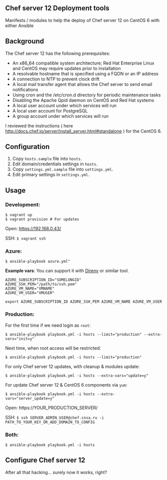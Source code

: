## Chef server 12 Deployment tools

Manifests / modules to help the deploy of Chef server 12 on CentOS 6 with either Ansible

## Background

The Chef server 12 has the following prerequisites:

- An x86_64 compatible system architecture; Red Hat Enterprise Linux and CentOS may require updates prior to installation
- A resolvable hostname that is specified using a FQDN or an IP address
- A connection to NTP to prevent clock drift
- A local mail transfer agent that allows the Chef server to send email notifications
- Using cron and the /etc/cron.d directory for periodic maintenance tasks
- Disabling the Apache Qpid daemon on CentOS and Red Hat systems
- A local user account under which services will run
- A local user account for PostgreSQL
- A group account under which services will run

I reviewed the instructions ( here http://docs.chef.io/server/install_server.html#standalone ) for the CentOS 6.

## Configuration

1. Copy `hosts.sample` file into `hosts`.
2. Edit domain/credentials settings in `hosts`.
3. Copy `settings.yml.sample` file into `settings.yml`.
4. Edit primary settings in `settings.yml`.

## Usage

### Development:

    $ vagrant up
    $ vagrant provision # For updates

Open: https://192.168.0.43/

SSH: `$ vagrant ssh`

### Azure:

    $ ansible-playbook azure.yml"

**Example vars**:
You can support it with [Direnv](https://github.com/zimbatm/direnv) or similar tool.

    AZURE_SUBSCRIPTION_ID="SOMELONGID"
    AZURE_SSH_PEM="/path/to/ssh.pem"
    AZURE_VM_NAME="VMNAME"
    AZURE_VM_USER="VMUSER"

    export AZURE_SUBSCRIPTION_ID AZURE_SSH_PEM AZURE_VM_NAME AZURE_VM_USER

### Production:

For the first time if we need login as `root`:

    $ ansible-playbook playbook.yml -i hosts --limit="production" --extra-vars="init=y"

Next time, when root access will be restricted:

    $ ansible-playbook playbook.yml -i hosts --limit="production"

For only Chef server 12 updates, with cleanup & modules update:

    $ ansible-playbook playbook.yml -i hosts --extra-vars="update=y"

For update Chef server 12 & CentOS 6 components via `yum`:

    $ ansible-playbook playbook.yml -i hosts --extra-vars="server_update=y"

Open: https://YOUR_PRODUCTION_SERVER/

SSH: `$ ssh SERVER_ADMIN_USER@chef.cnsa.ru -i PATH_TO_YOUR_KEY_OR_ADD_DOMAIN_TO_CONFIG`

### Both:

    $ ansible-playbook playbook.yml -i hosts  

## Configure Chef server 12

After all that hacking... surely now it works, right?
